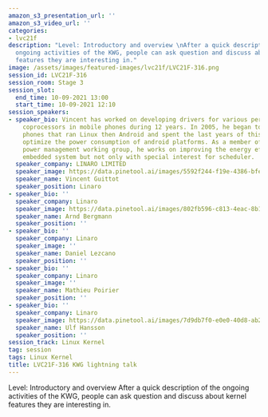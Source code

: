 ```yaml
---
amazon_s3_presentation_url: ''
amazon_s3_video_url: ''
categories:
- lvc21f
description: "Level: Introductory and overview \nAfter a quick description of the
  ongoing activities of the KWG, people can ask question and discuss about kernel
  features they are interesting in."
image: /assets/images/featured-images/lvc21f/LVC21F-316.png
session_id: LVC21F-316
session_room: Stage 3
session_slot:
  end_time: 10-09-2021 13:00
  start_time: 10-09-2021 12:10
session_speakers:
- speaker_bio: Vincent has worked on developing drivers for various peripherals and
    coprocessors in mobile phones during 12 years. In 2005, he began to focus on mobile
    phones that ran Linux then Android and spent the last years of this period to
    optimize the power consumption of android platforms. As a member of the Linaro
    power management working group, he works on improving the energy efficiency of
    embedded system but not only with special interest for scheduler.
  speaker_company: LINARO LIMITED
  speaker_image: https://data.pinetool.ai/images/5592f244-f19e-4386-bfec-63035d0042e6.jpeg
  speaker_name: Vincent Guittot
  speaker_position: Linaro
- speaker_bio: ''
  speaker_company: Linaro
  speaker_image: https://data.pinetool.ai/images/802fb596-c813-4eac-8b1b-7d37981f98cc.png
  speaker_name: Arnd Bergmann
  speaker_position: ''
- speaker_bio: ''
  speaker_company: Linaro
  speaker_image: ''
  speaker_name: Daniel Lezcano
  speaker_position: ''
- speaker_bio: ''
  speaker_company: Linaro
  speaker_image: ''
  speaker_name: Mathieu Poirier
  speaker_position: ''
- speaker_bio: ''
  speaker_company: Linaro
  speaker_image: https://data.pinetool.ai/images/7d9db7f0-e0e0-40d8-ab2a-f0e3428c746f.png
  speaker_name: Ulf Hansson
  speaker_position: ''
session_track: Linux Kernel
tag: session
tags: Linux Kernel
title: LVC21F-316 KWG lightning talk
---
```


Level: Introductory and overview 
After a quick description of the ongoing activities of the KWG, people can ask question and discuss about kernel features they are interesting in.